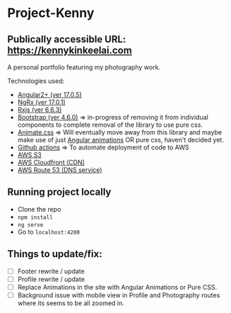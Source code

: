 # Project-Kenny

## Publically accessible URL: https://kennykinkeelai.com

A personal portfolio featuring my photography work.

Technologies used:

- [Angular2+ (ver 17.0.5)](https://angular.dev/)
- [NgRx (ver 17.0.1)](https://ngrx.io/)
- [Rxjs (ver 6.6.3)](https://rxjs.dev/)
- [Bootstrap (ver 4.6.0)](https://getbootstrap.com/) => in-progress of removing it from individual components to complete removal of the library to use pure css.
- [Animate.css](https://animate.style/) => Will eventually move away from this library and maybe make use of just [Angular animations](https://angular.io/guide/animations/) OR pure css, haven't decided yet.
- [Github actions](https://github.com/features/actions/) => To automate deployment of code to AWS
- [AWS S3](https://aws.amazon.com/s3/)
- [AWS Cloudfront (CDN)](https://aws.amazon.com/cloudfront/)
- [AWS Route 53 (DNS service) ](https://aws.amazon.com/route53/)

## Running project locally

- Clone the repo
- `npm install`
- `ng serve`
- Go to `localhost:4200`

## Things to update/fix:

- [ ] Footer rewrite / update
- [ ] Profile rewrite / update
- [ ] Replace Animations in the site with Angular Animations or Pure CSS.
- [ ] Background issue with mobile view in Profile and Photography routes where its seems to be all zoomed in.
